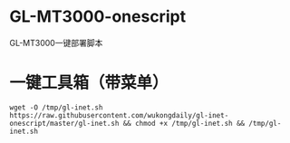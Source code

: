 # GL-MT3000-onescript
GL-MT3000一键部署脚本
# 一键工具箱（带菜单）

```
wget -O /tmp/gl-inet.sh https://raw.githubusercontent.com/wukongdaily/gl-inet-onescript/master/gl-inet.sh && chmod +x /tmp/gl-inet.sh && /tmp/gl-inet.sh
```

